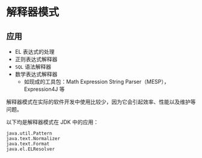 # 解释器模式

## 应用

- EL 表达式的处理
- 正则表达式解释器
- `SQL` 语法解释器
- 数学表达式解释器
  - 如现成的工具包：Math Expression String Parser（MESP），Expression4J 等

解释器模式在实际的软件开发中使用比较少，因为它会引起效率、性能以及维护等问题。

以下均是解释器模式在 JDK 中的应用：

```
java.util.Pattern
java.text.Normalizer
java.text.Format
java.el.ELResolver
```

